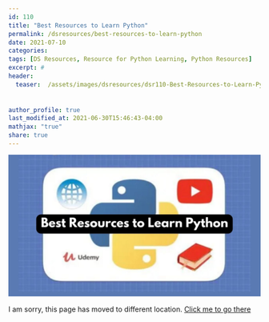 ```yaml
---
id: 110    
title: "Best Resources to Learn Python"
permalink: /dsresources/best-resources-to-learn-python
date: 2021-07-10
categories:
tags: [DS Resources, Resource for Python Learning, Python Resources]
excerpt: #
header:
  teaser:  /assets/images/dsresources/dsr110-Best-Resources-to-Learn-Python.jpg


author_profile: true
last_modified_at: 2021-06-30T15:46:43-04:00
mathjax: "true"
share: true
---
```


![Best Resources to Learn Python](/assets/images/dsresources/dsr110-Best-Resources-to-Learn-Python.jpg)

I am sorry, this page has moved to different location. [Click me to go there](/dsblog/best-resources-to-learn-python)